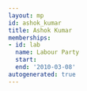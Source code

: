 ```yaml
---
layout: mp
id: ashok_kumar
title: Ashok Kumar
memberships:
- id: lab
  name: Labour Party
  start: 
  end: '2010-03-08'
autogenerated: true
---
```


